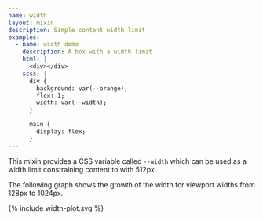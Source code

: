 ```yaml
---
name: width
layout: mixin
description: Simple content width limit
examples:
  - name: width demo
    description: A box with a width limit
    html: |
      <div></div>
    scss: |
      div {
        background: var(--orange);
        flex: 1;
        width: var(--width);
      }

      main {
        display: flex;
      }
---
```


This mixin provides a CSS variable called `--width` which can be used as a
width limit constraining content to with 512px.

The following graph shows the growth of the width for viewport widths from
128px to 1024px.

{% include width-plot.svg %}

